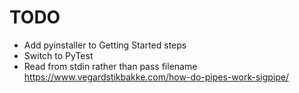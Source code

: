 # TODO

- Add pyinstaller to Getting Started steps
- Switch to PyTest
- Read from stdin rather than pass filename
  https://www.vegardstikbakke.com/how-do-pipes-work-sigpipe/
